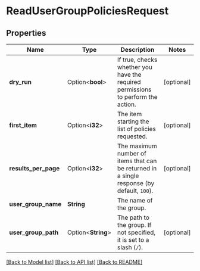# ReadUserGroupPoliciesRequest

## Properties

Name | Type | Description | Notes
------------ | ------------- | ------------- | -------------
**dry_run** | Option<**bool**> | If true, checks whether you have the required permissions to perform the action. | [optional]
**first_item** | Option<**i32**> | The item starting the list of policies requested. | [optional]
**results_per_page** | Option<**i32**> | The maximum number of items that can be returned in a single response (by default, `100`). | [optional]
**user_group_name** | **String** | The name of the group. | 
**user_group_path** | Option<**String**> | The path to the group. If not specified, it is set to a slash (`/`). | [optional]

[[Back to Model list]](../README.md#documentation-for-models) [[Back to API list]](../README.md#documentation-for-api-endpoints) [[Back to README]](../README.md)


